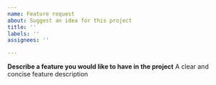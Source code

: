```yaml
---
name: Feature request
about: Suggest an idea for this project
title: ''
labels: ''
assignees: ''

---
```


**Describe a feature you would like to have in the project**
A clear and concise feature description
